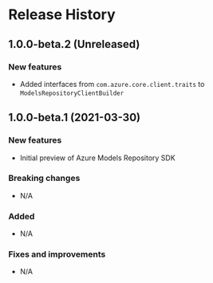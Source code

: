 # Release History

## 1.0.0-beta.2 (Unreleased)

### New features

- Added interfaces from `com.azure.core.client.traits` to `ModelsRepositoryClientBuilder`

## 1.0.0-beta.1 (2021-03-30)

### New features

- Initial preview of Azure Models Repository SDK

### Breaking changes

- N/A

### Added

- N/A

### Fixes and improvements

- N/A
